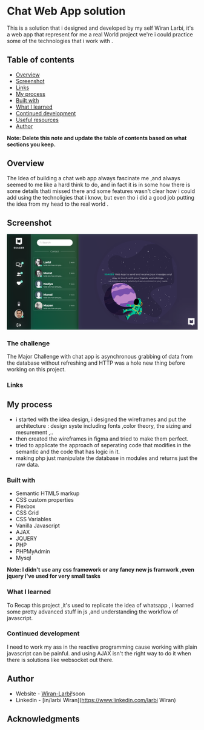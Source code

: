 # Chat Web App solution

This is a solution that i designed and developed by my self Wiran Larbi, it's a web app that represent for me a real World project we're i could practice some of the technologies that i work with .

## Table of contents

  - [Overview](#overview)
  - [Screenshot](#screenshot)
  - [Links](#links)
  - [My process](#my-process)
  - [Built with](#built-with)
  - [What I learned](#what-i-learned)
  - [Continued development](#continued-development)
  - [Useful resources](#useful-resources)
  - [Author](#author)

**Note: Delete this note and update the table of contents based on what sections you keep.**

## Overview
  The Idea of building a chat web app always fascinate me ,and always seemed to me like a hard think to do, and in fact it is in some how there is some details thati missed there and some features wasn't clear how i could add using the technoligies that i know, but even tho i did a good job putting the idea from my head to the real world .
  
## Screenshot
![ssager preview](https://github.com/Wiran-Larbi/CHAT-WEB-AJAX/blob/main/design/ssager-design-6.png)


### The challenge
The Major Challenge with chat app is asynchronous grabbing of data from the database without refreshing and HTTP was a hole new thing before working on this project.

### Links

## My process
- i started with the idea design, i designed the wireframes and put the architecture : design syste including fonts ,color theory, the sizing and mesurement ,..
- then created the wireframes in figma and tried to make them perfect.
- tried to applicate the approach of seperating code that modifies in the semantic and the code that has logic in it.
- making php just manipulate the database in modules and returns just the raw data.


### Built with

- Semantic HTML5 markup
- CSS custom properties
- Flexbox
- CSS Grid
- CSS Variables
- Vanilla Javascript
- AJAX
- JQUERY
- PHP
- PHPMyAdmin
- Mysql

**Note: I didn't use any css framework or any fancy new js framwork ,even jquery i've used for very small tasks**

### What I learned
To Recap this project ,it's used to replicate the idea of whatsapp , i learned some pretty advanced stuff in js ,and understanding the workflow of javascript.


### Continued development

I need to work my ass in the reactive programming cause working with plain javascript can be painful. and using AJAX isn't the right way to do it when there is solutions like websocket out there.


## Author

- Website - [Wiran-Larbi](https://www.wiranlarbi.me)!soon
- Linkedin - [in/larbi Wiran](https://www.linkedin.com/larbi Wiran)


## Acknowledgments


